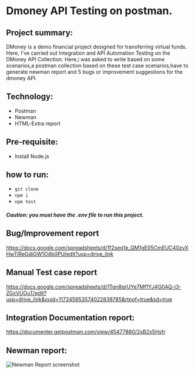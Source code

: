 # Dmoney API Testing on postman.
## Project summary:
DMoney is a demo financial project designed for transferring virtual funds. Here, I've carried out Integration and API Automation Testing on the DMoney API Collection. Here,i was asked to write based on some scenarios,a postman collection based on these test case scenarios,have to generate newman report and 5 bugs or improvement suggestions for the dmoney API.
## Technology:
- Postman
- Newman
- HTML-Extra report
## Pre-requisite:
- Install Node.js
## how to run:
- ``` git clone ```
- ``` npm i ```
- ```npm test ```

##### Caution: you must have the .env file to run this project.

## Bug/Improvement report
https://docs.google.com/spreadsheets/d/1f2seq1e_QM1gE05CmEUC40zvXHwTlReGdiGW1O4b0PU/edit?usp=drive_link

## Manual Test case report
https://docs.google.com/spreadsheets/d/1Tqn8qrUYe7Mf1YJ4G0AQ-j3-ZGxVUOuT/edit?usp=drive_link&ouid=117245953574022838785&rtpof=true&sd=true

## Integration Documentation report:
https://documenter.getpostman.com/view/45477880/2sB2x5Hsfr

## Newman report:
![Newman Report screenshot](https://github.com/user-attachments/assets/273762c3-8f80-4990-9567-23ef3d78f4f6)

